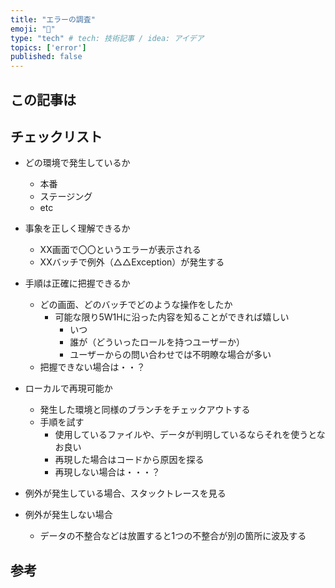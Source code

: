 ```yaml
---
title: "エラーの調査"
emoji: "🤖"
type: "tech" # tech: 技術記事 / idea: アイデア
topics: ['error']
published: false
---
```

## この記事は


## チェックリスト
- どの環境で発生しているか
  - 本番
  - ステージング
  - etc
- 事象を正しく理解できるか
  - XX画面で〇〇というエラーが表示される
  - XXバッチで例外（△△Exception）が発生する
- 手順は正確に把握できるか
  - どの画面、どのバッチでどのような操作をしたか
    - 可能な限り5W1Hに沿った内容を知ることができれば嬉しい
      - いつ
      - 誰が（どういったロールを持つユーザーか）
      - ユーザーからの問い合わせでは不明瞭な場合が多い
  - 把握できない場合は・・？
- ローカルで再現可能か
  - 発生した環境と同様のブランチをチェックアウトする
  - 手順を試す
    - 使用しているファイルや、データが判明しているならそれを使うとなお良い
    - 再現した場合はコードから原因を探る
    - 再現しない場合は・・・？

- 例外が発生している場合、スタックトレースを見る

- 例外が発生しない場合
  - データの不整合などは放置すると1つの不整合が別の箇所に波及する

## 参考
